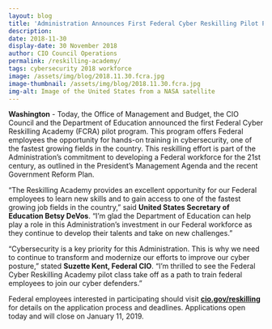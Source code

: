 ```yaml
---
layout: blog
title: 'Administration Announces First Federal Cyber Reskilling Pilot Program'
description:
date: 2018-11-30
display-date: 30 November 2018
author: CIO Council Operations
permalink: /reskilling-academy/
tags: cybersecurity 2018 workforce
image: /assets/img/blog/2018.11.30.fcra.jpg
image-thumbnail: /assets/img/blog/2018.11.30.fcra.jpg
img-alt: Image of the United States from a NASA satellite
---
```


**Washington** - Today, the Office of Management and Budget, the CIO Council and the Department of Education announced the first Federal Cyber Reskilling Academy (FCRA) pilot program. This program offers Federal employees the opportunity for hands-on training in cybersecurity, one of the fastest growing fields in the country. This reskilling effort is part of the Administration’s commitment to developing a Federal workforce for the 21st century, as outlined in the President’s Management Agenda and the recent Government Reform Plan.

“The Reskilling Academy provides an excellent opportunity for our Federal employees to learn new skills and to gain access to one of the fastest growing job fields in the country,” said **United States Secretary of Education Betsy DeVos**. “I’m glad the Department of Education can help play a role in this Administration’s investment in our Federal workforce as they continue to develop their talents and take on new challenges.”

“Cybersecurity is a key priority for this Administration. This is why we need to continue to transform and modernize our efforts to improve our cyber posture,” stated **Suzette Kent, Federal CIO**. “I’m thrilled to see the Federal Cyber Reskilling Academy pilot class take off as a path to train federal employees to join our cyber defenders.”

Federal employees interested in participating should visit **[cio.gov/reskilling](https://www.cio.gov/reskilling)** for details on the application process and deadlines.  Applications open today and will close on January 11, 2019.

